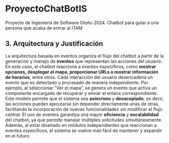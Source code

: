 # ProyectoChatBotIS
Proyecto de Ingeniería de Software Otoño 2024. Chatbot para guiar a una persona que acaba de entrar al ITAM


## 3. Arquitectura y Justificación
La arquitectura basada en eventos organiza el flujo del chatbot a partir de la generación y manejo de **eventos** que representan las acciones del usuario. En este caso, el chatbot reacciona a eventos específicos, como **mostrar opciones, desplegar el mapa, proporcionar URLs o mostrar información de horarios**, entre otros.
Cada interacción del usuario desencadena un evento que es detectado y procesado de manera independiente. Por ejemplo, al seleccionar “Ver el mapa”, se genera un evento que activa un componente encargado de recuperar y enviar el enlace correspondiente. Este modelo permite que el sistema sea **asíncrono** y **desacoplado**, es decir, las acciones pueden ejecutarse sin depender directamente unas de otras, facilitando la incorporación de nuevas funcionalidades sin modificar el flujo central.
El uso de eventos garantiza una mayor **eficiencia** y **escalabilidad** del chatbot, ya que permite manejar múltiples solicitudes simultáneamente. Además, al estar diseñado en módulos independientes que reaccionan a eventos específicos, el sistema se vuelve más fácil de mantener y expandir en el futuro.
